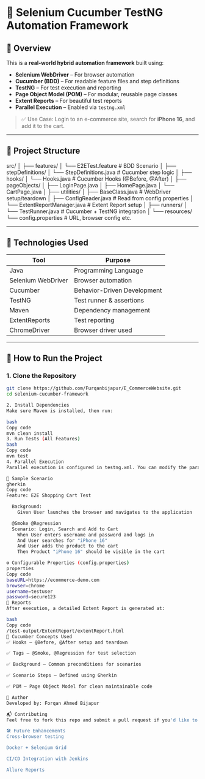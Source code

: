 # 🧪 Selenium Cucumber TestNG Automation Framework

## 📌 Overview

This is a **real-world hybrid automation framework** built using:

- **Selenium WebDriver** – For browser automation
- **Cucumber (BDD)** – For readable feature files and step definitions
- **TestNG** – For test execution and reporting
- **Page Object Model (POM)** – For modular, reusable page classes
- **Extent Reports** – For beautiful test reports
- **Parallel Execution** – Enabled via `testng.xml`

> ✅ Use Case: Login to an e-commerce site, search for **iPhone 16**, and add it to the cart.

---

## 🔧 Project Structure

src/
│
├── features/
│ └── E2ETest.feature # BDD Scenario
│
├── stepDefinitions/
│ └── StepDefinitions.java # Cucumber step logic
│
├── hooks/
│ └── Hooks.java # Cucumber Hooks (@Before, @After)
│
├── pageObjects/
│ ├── LoginPage.java
│ ├── HomePage.java
│ └── CartPage.java
│
├── utilities/
│ ├── BaseClass.java # WebDriver setup/teardown
│ ├── ConfigReader.java # Read from config.properties
│ └── ExtentReportManager.java # Extent Report setup
│
├── runners/
│ └── TestRunner.java # Cucumber + TestNG integration
│
└── resources/
└── config.properties # URL, browser config etc.



---

## 🧪 Technologies Used

| Tool              | Purpose                                 |
|-------------------|------------------------------------------|
| Java              | Programming Language                     |
| Selenium WebDriver| Browser automation                       |
| Cucumber          | Behavior-Driven Development              |
| TestNG            | Test runner & assertions                 |
| Maven             | Dependency management                    |
| ExtentReports     | Test reporting                           |
| ChromeDriver      | Browser driver used                      |

---

## 🚀 How to Run the Project

### 1. Clone the Repository

```bash
git clone https://github.com/Furqanbijapur/E_CommerceWebsite.git
cd selenium-cucumber-framework

2. Install Dependencies
Make sure Maven is installed, then run:

bash
Copy code
mvn clean install
3. Run Tests (All Features)
bash
Copy code
mvn test
4. Parallel Execution
Parallel execution is configured in testng.xml. You can modify the parallel and thread-count attributes as needed.

🧪 Sample Scenario
gherkin
Copy code
Feature: E2E Shopping Cart Test

  Background:
    Given User launches the browser and navigates to the application

  @Smoke @Regression
  Scenario: Login, Search and Add to Cart
    When User enters username and password and logs in
    And User searches for "iPhone 16"
    And User adds the product to the cart
    Then Product "iPhone 16" should be visible in the cart

⚙️ Configurable Properties (config.properties)
properties
Copy code
baseURL=https://ecommerce-demo.com
browser=chrome
username=testuser
password=secure123
📄 Reports
After execution, a detailed Extent Report is generated at:

bash
Copy code
/test-output/ExtentReport/extentReport.html
🧩 Cucumber Concepts Used
✅ Hooks – @Before, @After setup and teardown

✅ Tags – @Smoke, @Regression for test selection

✅ Background – Common preconditions for scenarios

✅ Scenario Steps – Defined using Gherkin

✅ POM – Page Object Model for clean maintainable code

👥 Author
Developed by: Forqan Ahmed Bijapur

📬 Contributing
Feel free to fork this repo and submit a pull request if you'd like to contribute or improve this framework.

🛠️ Future Enhancements
Cross-browser testing

Docker + Selenium Grid

CI/CD Integration with Jenkins

Allure Reports




